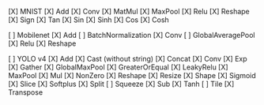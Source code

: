 [X] MNIST
[X] Add
[X] Conv
[X] MatMul
[X] MaxPool
[X] Relu
[X] Reshape
[X] Sign
[X] Tan
[X] Sin
[X] Sinh
[X] Cos
[X] Cosh

[ ] Mobilenet
[X] Add
[ ] BatchNormalization
[X] Conv
[ ] GlobalAveragePool
[X] Relu
[X] Reshape

[ ] YOLO v4
[X] Add
[X] Cast (without string)
[X] Concat
[X] Conv
[X] Exp
[X] Gather
[X] GlobalMaxPool
[X] GreaterOrEqual
[X] LeakyRelu
[X] MaxPool
[X] Mul
[X] NonZero
[X] Reshape
[X] Resize
[X] Shape
[X] Sigmoid
[X] Slice
[X] Softplus
[X] Split
[ ] Squeeze
[X] Sub
[X] Tanh
[ ] Tile
[X] Transpose
